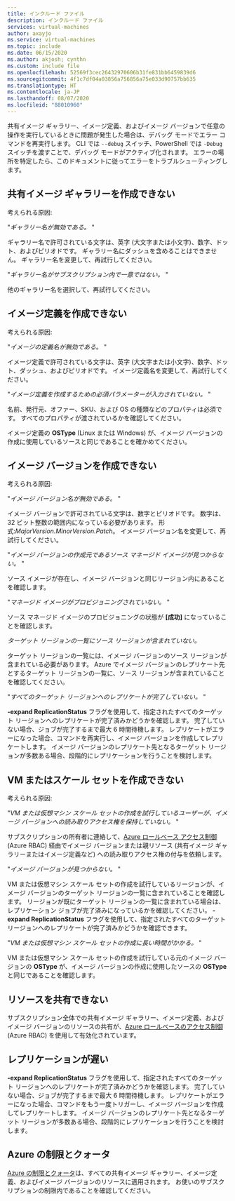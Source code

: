 ```yaml
---
title: インクルード ファイル
description: インクルード ファイル
services: virtual-machines
author: axayjo
ms.service: virtual-machines
ms.topic: include
ms.date: 06/15/2020
ms.author: akjosh; cynthn
ms.custom: include file
ms.openlocfilehash: 52569f3cec26432970606b31fe831bb6459839d6
ms.sourcegitcommit: 4f1c7df04a03856a756856a75e033d90757bb635
ms.translationtype: HT
ms.contentlocale: ja-JP
ms.lasthandoff: 08/07/2020
ms.locfileid: "88010960"
---
```

共有イメージ ギャラリー、イメージ定義、およびイメージ バージョンで任意の操作を実行しているときに問題が発生した場合は、デバッグ モードでエラー コマンドを再実行します。 CLI では `--debug` スイッチ、PowerShell では `-Debug` スイッチを渡すことで、デバッグ モードがアクティブ化されます。 エラーの場所を特定したら、このドキュメントに従ってエラーをトラブルシューティングします。


## <a name="unable-to-create-a-shared-image-gallery"></a>共有イメージ ギャラリーを作成できない

考えられる原因:

"*ギャラリー名が無効である。* "

ギャラリー名で許可されている文字は、英字 (大文字または小文字)、数字、ドット、およびピリオドです。 ギャラリー名にダッシュを含めることはできません。 ギャラリー名を変更して、再試行してください。 

"*ギャラリー名がサブスクリプション内で一意ではない。* "

他のギャラリー名を選択して、再試行してください。


## <a name="unable-to-create-an-image-definition"></a>イメージ定義を作成できない 

考えられる原因:

"*イメージの定義名が無効である。* "

イメージ定義で許可されている文字は、英字 (大文字または小文字)、数字、ドット、ダッシュ、およびピリオドです。 イメージ定義名を変更して、再試行してください。

"*イメージ定義を作成するための必須パラメーターが入力されていない。* "

名前、発行元、オファー、SKU、および OS の種類などのプロパティは必須です。 すべてのプロパティが渡されているかを確認してください。

イメージ定義の **OSType** (Linux または Windows) が、イメージ バージョンの作成に使用しているソースと同じであることを確かめてください。 


## <a name="unable-to-create-an-image-version"></a>イメージ バージョンを作成できない 

考えられる原因:

"*イメージ バージョン名が無効である。* "

イメージ バージョンで許可されている文字は、数字とピリオドです。 数字は、32 ビット整数の範囲内になっている必要があります。 形式:*MajorVersion.MinorVersion.Patch*。 イメージ バージョン名を変更して、再試行してください。

"*イメージ バージョンの作成元であるソース マネージド イメージが見つからない。* " 

ソース イメージが存在し、イメージ バージョンと同じリージョン内にあることを確認します。

"*マネージド イメージがプロビジョニングされていない。* "

ソース マネージド イメージのプロビジョニングの状態が **[成功]** になっていることを確認します。

*ターゲット リージョンの一覧にソース リージョンが含まれていない。*

ターゲット リージョンの一覧には、イメージ バージョンのソース リージョンが含まれている必要があります。 Azure でイメージ バージョンのレプリケート先とするターゲット リージョンの一覧に、ソース リージョンが含まれていることを確認してください。

"*すべてのターゲット リージョンへのレプリケートが完了していない。* "

**-expand ReplicationStatus** フラグを使用して、指定されたすべてのターゲット リージョンへのレプリケートが完了済みかどうかを確認します。 完了していない場合、ジョブが完了するまで最大 6 時間待機します。 レプリケートがエラーになった場合、コマンドを再実行し、イメージ バージョンを作成してレプリケートします。 イメージ バージョンのレプリケート先となるターゲット リージョンが多数ある場合、段階的にレプリケーションを行うことを検討します。

## <a name="unable-to-create-a-vm-or-a-scale-set"></a>VM またはスケール セットを作成できない 

考えられる原因:

"*VM または仮想マシン スケール セットの作成を試行しているユーザーが、イメージ バージョンへの読み取りアクセス権を保持していない。* "

サブスクリプションの所有者に連絡して、[Azure ロールベース アクセス制御](https://docs.microsoft.com/azure/role-based-access-control/rbac-and-directory-admin-roles) (Azure RBAC) 経由でイメージ バージョンまたは親リソース (共有イメージ ギャラリーまたはイメージ定義など) への読み取りアクセス権の付与を依頼します。 

"*イメージ バージョンが見つからない。* "

VM または仮想マシン スケール セットの作成を試行しているリージョンが、イメージ バージョンのターゲット リージョンの一覧に含まれていることを確認します。 リージョンが既にターゲット リージョンの一覧に含まれている場合は、レプリケーション ジョブが完了済みになっているかを確認してください。 **-expand ReplicationStatus** フラグを使用して、指定されたすべてのターゲット リージョンへのレプリケートが完了済みかどうかを確認できます。 

"*VM または仮想マシン スケール セットの作成に長い時間がかかる。* "

VM または仮想マシン スケール セットの作成を試行している元のイメージ バージョンの **OSType** が、イメージ バージョンの作成に使用したソースの **OSType** と同じであることを確認します。 

## <a name="unable-to-share-resources"></a>リソースを共有できない

サブスクリプション全体での共有イメージ ギャラリー、イメージ定義、およびイメージ バージョンのリソースの共有が、[Azure ロールベースのアクセス制御](https://docs.microsoft.com/azure/role-based-access-control/rbac-and-directory-admin-roles) (Azure RBAC) を使用して有効化されています。 

## <a name="replication-is-slow"></a>レプリケーションが遅い

**-expand ReplicationStatus** フラグを使用して、指定されたすべてのターゲット リージョンへのレプリケートが完了済みかどうかを確認します。 完了していない場合、ジョブが完了するまで最大 6 時間待機します。 レプリケートがエラーになった場合、コマンドをもう一度トリガーし、イメージ バージョンを作成してレプリケートします。 イメージ バージョンのレプリケート先となるターゲット リージョンが多数ある場合、段階的にレプリケーションを行うことを検討します。

## <a name="azure-limits-and-quotas"></a>Azure の制限とクォータ 

[Azure の制限とクォータ](https://docs.microsoft.com/azure/azure-resource-manager/management/azure-subscription-service-limits)は、すべての共有イメージ ギャラリー、イメージ定義、およびイメージ バージョンのリソースに適用されます。 お使いのサブスクリプションの制限内であることを確認してください。 
